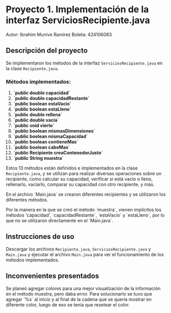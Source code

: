# Proyecto 1. Implementación de la interfaz ServiciosRecipiente.java

Autor: Ibrahim Munive Ramírez
Boleta: 424106083

## Descripción del proyecto

Se implementaron los métodos de la interfaz `ServiciosRecipiente.java` en la clase `Recipiente.java`.

### Métodos implementados:

1. **´public double capacidad´**
2. **´public double capacidadRestante´**
3. **´public boolean estaVacio´**
4. **´public boolean estaLleno´**
5. **´public double rellena´**
6. **´public double vacia´**
7. **´public void vierte´**
8. **´public boolean mismasDimensiones´**
9. **´public boolean mismaCapacidad´**
10. **´public boolean contieneMas´**
11. **´public boolean cabeMas´**
12. **´public Recipiente creaContenedorJusto´**
13. **´public String muestra´**

Estos 13 métodos están definidos e implementados en la clase `Recipiente.java`, y se utilizan para realizar diversas operaciones sobre un recipiente, como calcular su capacidad, verificar si está vacío o lleno, rellenarlo, vaciarlo, comparar su capacidad con otro recipiente, y más.

En el archivo ´Main.java´ se crearon diferentes recipientes y se utilizaron los diferentes métodos. 

Por la manera en la que se creó el método ´muestra´, vienen implícitos los métodos 'capacidad', ´capacidadRestante´, ´estaVacio´ y ´estaLleno´, por lo que no se utilizaron directamente en el ´Main.java´. 

## Instrucciones de uso

Descargar los archivos `Recipiente.java`, `ServiciosRecipiente.java` y `Main.java` y ejecutar el archivo `Main.java` para ver el funcionamiento de los métodos implementados.

## Inconvenientes presentados 

Se planeó agregar colores para una mejor visualización de la información en el método muestra, pero daba error. Para solucionarlo se tuvo que agregar ´%s´ al inicio y al final de la cadena que se quería mostrar en diferente color, luego de eso se tenía que resetear el color. 